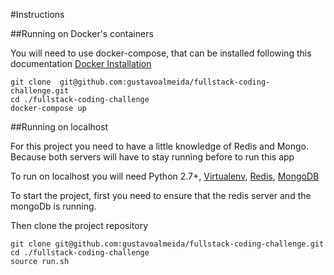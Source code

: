 #Instructions

##Running on Docker's containers

You will need to use docker-compose, that can be installed following this documentation [Docker Installation](https://docs.docker.com/engine/installation/)

    git clone  git@github.com:gustavoalmeida/fullstack-coding-challenge.git
    cd ./fullstack-coding-challenge
    docker-compose up


##Running on localhost

For this project you need to have a little knowledge of Redis and Mongo. Because both servers will have to stay running before to run this app 

To run on localhost you will need Python 2.7+, [Virtualenv](https://virtualenv.pypa.io/en/stable/), [Redis](http://redis.io/topics/quickstart), [MongoDB](https://docs.mongodb.com/manual/administration/install-community/)

To start the project, first you need to ensure that the redis server and the mongoDb is running.

Then clone the project repository

    git clone git@github.com:gustavoalmeida/fullstack-coding-challenge.git
    cd ./fullstack-coding-challenge
    source run.sh






